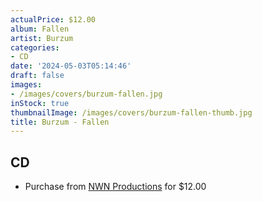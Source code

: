 ```yaml
---
actualPrice: $12.00
album: Fallen
artist: Burzum
categories:
- CD
date: '2024-05-03T05:14:46'
draft: false
images:
- /images/covers/burzum-fallen.jpg
inStock: true
thumbnailImage: /images/covers/burzum-fallen-thumb.jpg
title: Burzum - Fallen
---
```


## CD
* Purchase from [NWN Productions](http://shop.nwnprod.com/index.php?route=product/product&path=93&product_id=48957&sort=pd.name&order=ASC) for $12.00
